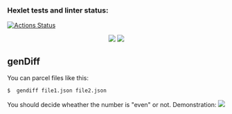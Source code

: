 ### Hexlet tests and linter status:
[![Actions Status](https://github.com/MostOfLuck/frontend-project-46/actions/workflows/hexlet-check.yml/badge.svg)](https://github.com/MostOfLuck/frontend-project-46/actions)


<p align="center">
   <a href="https://codeclimate.com/github/MostOfLuck/frontend-project-46/maintainability"><img src="https://api.codeclimate.com/v1/badges/5d2f223b657ef254075f/maintainability" /></a>
         <a href="https://github.com/MostOfLuck/frontend-project-44/actions">
      <img src="https://github.com/MostOfLuck/frontend-project-46/workflows/hexlet-check/badge.svg" />
   </a>
</p>

genDiff
--------------------------  
 You can parcel files like this:
 ```bash
$  gendiff file1.json file2.json
```
 You should decide wheather the number is "even" or not.
 Demonstration: <a href="https://asciinema.org/a/611315" target="_blank"><img src="https://asciinema.org/a/602271.svg" /></a>
